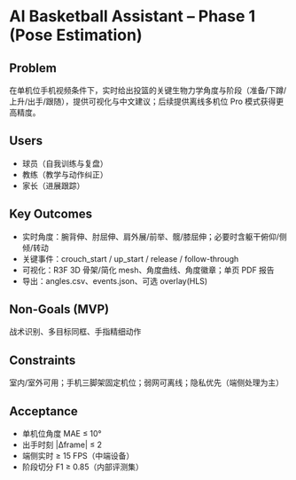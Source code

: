 # AI Basketball Assistant – Phase 1 (Pose Estimation)

## Problem
在单机位手机视频条件下，实时给出投篮的关键生物力学角度与阶段（准备/下蹲/上升/出手/跟随），提供可视化与中文建议；后续提供离线多机位 Pro 模式获得更高精度。

## Users
- 球员（自我训练与复盘）
- 教练（教学与动作纠正）
- 家长（进展跟踪）

## Key Outcomes
- 实时角度：腕背伸、肘屈伸、肩外展/前举、髋/膝屈伸；必要时含躯干俯仰/侧倾/转动
- 关键事件：crouch_start / up_start / release / follow-through
- 可视化：R3F 3D 骨架/简化 mesh、角度曲线、角度徽章；单页 PDF 报告
- 导出：angles.csv、events.json、可选 overlay(HLS)

## Non-Goals (MVP)
战术识别、多目标同框、手指精细动作

## Constraints
室内/室外可用；手机三脚架固定机位；弱网可离线；隐私优先（端侧处理为主）

## Acceptance
- 单机位角度 MAE ≤ 10°
- 出手时刻 |Δframe| ≤ 2
- 端侧实时 ≥ 15 FPS（中端设备）
- 阶段切分 F1 ≥ 0.85（内部评测集）
